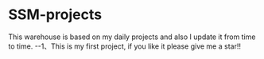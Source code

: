 # SSM-projects
This warehouse is based on my daily projects and also I update it from time to time.
--1、This is my first project, if you like it please give me a star!!
